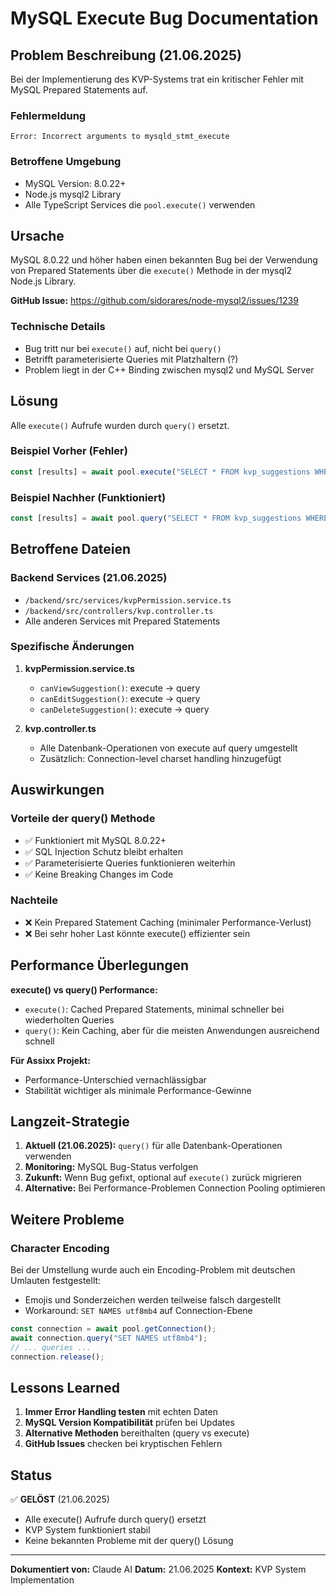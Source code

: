 # MySQL Execute Bug Documentation

## Problem Beschreibung (21.06.2025)

Bei der Implementierung des KVP-Systems trat ein kritischer Fehler mit MySQL Prepared Statements auf.

### Fehlermeldung

```
Error: Incorrect arguments to mysqld_stmt_execute
```

### Betroffene Umgebung

- MySQL Version: 8.0.22+
- Node.js mysql2 Library
- Alle TypeScript Services die `pool.execute()` verwenden

## Ursache

MySQL 8.0.22 und höher haben einen bekannten Bug bei der Verwendung von Prepared Statements über die `execute()` Methode in der mysql2 Node.js Library.

**GitHub Issue:** <https://github.com/sidorares/node-mysql2/issues/1239>

### Technische Details

- Bug tritt nur bei `execute()` auf, nicht bei `query()`
- Betrifft parameterisierte Queries mit Platzhaltern (?)
- Problem liegt in der C++ Binding zwischen mysql2 und MySQL Server

## Lösung

Alle `execute()` Aufrufe wurden durch `query()` ersetzt.

### Beispiel Vorher (Fehler)

```typescript
const [results] = await pool.execute("SELECT * FROM kvp_suggestions WHERE tenant_id = ? AND id = ?", [tenantId, id]);
```

### Beispiel Nachher (Funktioniert)

```typescript
const [results] = await pool.query("SELECT * FROM kvp_suggestions WHERE tenant_id = ? AND id = ?", [tenantId, id]);
```

## Betroffene Dateien

### Backend Services (21.06.2025)

- `/backend/src/services/kvpPermission.service.ts`
- `/backend/src/controllers/kvp.controller.ts`
- Alle anderen Services mit Prepared Statements

### Spezifische Änderungen

1. **kvpPermission.service.ts**
   - `canViewSuggestion()`: execute → query
   - `canEditSuggestion()`: execute → query
   - `canDeleteSuggestion()`: execute → query

2. **kvp.controller.ts**
   - Alle Datenbank-Operationen von execute auf query umgestellt
   - Zusätzlich: Connection-level charset handling hinzugefügt

## Auswirkungen

### Vorteile der query() Methode

- ✅ Funktioniert mit MySQL 8.0.22+
- ✅ SQL Injection Schutz bleibt erhalten
- ✅ Parameterisierte Queries funktionieren weiterhin
- ✅ Keine Breaking Changes im Code

### Nachteile

- ❌ Kein Prepared Statement Caching (minimaler Performance-Verlust)
- ❌ Bei sehr hoher Last könnte execute() effizienter sein

## Performance Überlegungen

**execute() vs query() Performance:**

- `execute()`: Cached Prepared Statements, minimal schneller bei wiederholten Queries
- `query()`: Kein Caching, aber für die meisten Anwendungen ausreichend schnell

**Für Assixx Projekt:**

- Performance-Unterschied vernachlässigbar
- Stabilität wichtiger als minimale Performance-Gewinne

## Langzeit-Strategie

1. **Aktuell (21.06.2025):** `query()` für alle Datenbank-Operationen verwenden
2. **Monitoring:** MySQL Bug-Status verfolgen
3. **Zukunft:** Wenn Bug gefixt, optional auf `execute()` zurück migrieren
4. **Alternative:** Bei Performance-Problemen Connection Pooling optimieren

## Weitere Probleme

### Character Encoding

Bei der Umstellung wurde auch ein Encoding-Problem mit deutschen Umlauten festgestellt:

- Emojis und Sonderzeichen werden teilweise falsch dargestellt
- Workaround: `SET NAMES utf8mb4` auf Connection-Ebene

```typescript
const connection = await pool.getConnection();
await connection.query("SET NAMES utf8mb4");
// ... queries ...
connection.release();
```

## Lessons Learned

1. **Immer Error Handling testen** mit echten Daten
2. **MySQL Version Kompatibilität** prüfen bei Updates
3. **Alternative Methoden** bereithalten (query vs execute)
4. **GitHub Issues** checken bei kryptischen Fehlern

## Status

✅ **GELÖST** (21.06.2025)

- Alle execute() Aufrufe durch query() ersetzt
- KVP System funktioniert stabil
- Keine bekannten Probleme mit der query() Lösung

---

**Dokumentiert von:** Claude AI
**Datum:** 21.06.2025
**Kontext:** KVP System Implementation

